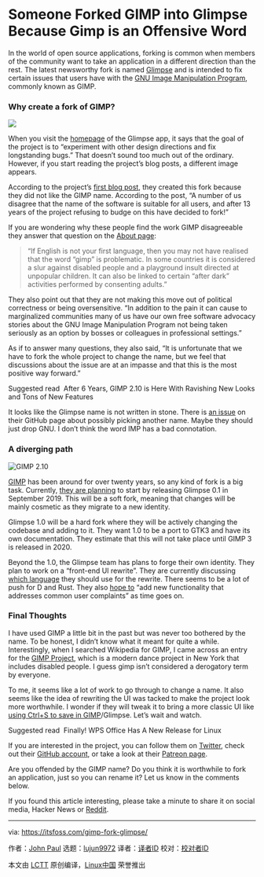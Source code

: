 [#]: collector: (lujun9972)
[#]: translator: ( )
[#]: reviewer: ( )
[#]: publisher: ( )
[#]: url: ( )
[#]: subject: (Someone Forked GIMP into Glimpse Because Gimp is an Offensive Word)
[#]: via: (https://itsfoss.com/gimp-fork-glimpse/)
[#]: author: (John Paul https://itsfoss.com/author/john/)

Someone Forked GIMP into Glimpse Because Gimp is an Offensive Word
======

In the world of open source applications, forking is common when members of the community want to take an application in a different direction than the rest. The latest newsworthy fork is named [Glimpse][1] and is intended to fix certain issues that users have with the [GNU Image Manipulation Program][2], commonly known as GIMP.

### Why create a fork of GIMP?

![][3]

When you visit the [homepage][1] of the Glimpse app, it says that the goal of the project is to “experiment with other design directions and fix longstanding bugs.” That doesn’t sound too much out of the ordinary. However, if you start reading the project’s blog posts, a different image appears.

According to the project’s [first blog post][4], they created this fork because they did not like the GIMP name. According to the post, “A number of us disagree that the name of the software is suitable for all users, and after 13 years of the project refusing to budge on this have decided to fork!”

If you are wondering why these people find the work GIMP disagreeable they answer that question on the [About page][5]:

> “If English is not your first language, then you may not have realised that the word “gimp” is problematic. In some countries it is considered a slur against disabled people and a playground insult directed at unpopular children. It can also be linked to certain “after dark” activities performed by consenting adults.”

They also point out that they are not making this move out of political correctness or being oversensitive. “In addition to the pain it can cause to marginalized communities many of us have our own free software advocacy stories about the GNU Image Manipulation Program not being taken seriously as an option by bosses or colleagues in professional settings.”

As if to answer many questions, they also said, “It is unfortunate that we have to fork the whole project to change the name, but we feel that discussions about the issue are at an impasse and that this is the most positive way forward.”

[][6]

Suggested read  After 6 Years, GIMP 2.10 is Here With Ravishing New Looks and Tons of New Features

It looks like the Glimpse name is not written in stone. There is [an issue][7] on their GitHub page about possibly picking another name. Maybe they should just drop GNU. I don’t think the word IMP has a bad connotation.

### A diverging path

![GIMP 2.10][8]

[GIMP][6] has been around for over twenty years, so any kind of fork is a big task. Currently, [they are planning][9] to start by releasing Glimpse 0.1 in September 2019. This will be a soft fork, meaning that changes will be mainly cosmetic as they migrate to a new identity.

Glimpse 1.0 will be a hard fork where they will be actively changing the codebase and adding to it. They want 1.0 to be a port to GTK3 and have its own documentation. They estimate that this will not take place until GIMP 3 is released in 2020.

Beyond the 1.0, the Glimpse team has plans to forge their own identity. They plan to work on a “front-end UI rewrite”. They are currently discussing [which language][10] they should use for the rewrite. There seems to be a lot of push for D and Rust. They also [hope to][4] “add new functionality that addresses common user complaints” as time goes on.

### Final Thoughts

I have used GIMP a little bit in the past but was never too bothered by the name. To be honest, I didn’t know what it meant for quite a while. Interestingly, when I searched Wikipedia for GIMP, I came across an entry for the [GIMP Project][11], which is a modern dance project in New York that includes disabled people. I guess gimp isn’t considered a derogatory term by everyone.

To me, it seems like a lot of work to go through to change a name. It also seems like the idea of rewriting the UI was tacked to make the project look more worthwhile. I wonder if they will tweak it to bring a more classic UI like [using Ctrl+S to save in GIMP][12]/Glimpse. Let’s wait and watch.

[][13]

Suggested read  Finally! WPS Office Has A New Release for Linux

If you are interested in the project, you can follow them on [Twitter][14], check out their [GitHub account][15], or take a look at their [Patreon page][16].

Are you offended by the GIMP name? Do you think it is worthwhile to fork an application, just so you can rename it? Let us know in the comments below.

If you found this article interesting, please take a minute to share it on social media, Hacker News or [Reddit][17].

--------------------------------------------------------------------------------

via: https://itsfoss.com/gimp-fork-glimpse/

作者：[John Paul][a]
选题：[lujun9972][b]
译者：[译者ID](https://github.com/译者ID)
校对：[校对者ID](https://github.com/校对者ID)

本文由 [LCTT](https://github.com/LCTT/TranslateProject) 原创编译，[Linux中国](https://linux.cn/) 荣誉推出

[a]: https://itsfoss.com/author/john/
[b]: https://github.com/lujun9972
[1]: https://getglimpse.app/
[2]: https://www.gimp.org/
[3]: https://i2.wp.com/itsfoss.com/wp-content/uploads/2019/08/gimp-fork-glimpse.png?resize=800%2C450&ssl=1
[4]: https://getglimpse.app/posts/so-it-begins/
[5]: https://getglimpse.app/about/
[6]: https://itsfoss.com/gimp-2-10-release/
[7]: https://github.com/glimpse-editor/Glimpse/issues/92
[8]: https://i1.wp.com/itsfoss.com/wp-content/uploads/2018/08/gimp-screenshot.jpg?resize=800%2C508&ssl=1
[9]: https://getglimpse.app/posts/six-week-checkpoint/
[10]: https://github.com/glimpse-editor/Glimpse/issues/70
[11]: https://en.wikipedia.org/wiki/The_Gimp_Project
[12]: https://itsfoss.com/how-to-solve-gimp-2-8-does-not-save-in-jpeg-or-png-format/
[13]: https://itsfoss.com/wps-office-2016-linux/
[14]: https://twitter.com/glimpse_editor
[15]: https://github.com/glimpse-editor/Glimpse
[16]: https://www.patreon.com/glimpse
[17]: https://reddit.com/r/linuxusersgroup
